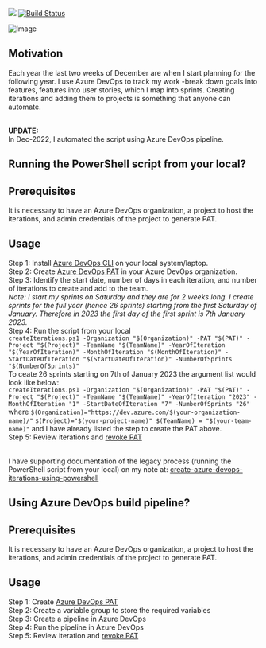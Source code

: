![](https://img.shields.io/badge/Add%20Iterations%20To%20Azure%20DevOps-BuildStatus-informational)
[![Build Status](https://littlecoding.visualstudio.com/Open-Project/_apis/build/status/kunduso.add-iterations-to-azure-devops-project?branchName=main)](https://littlecoding.visualstudio.com/Open-Project/_build/latest?definitionId=36&branchName=main)<br />

![Image](https://skdevops.files.wordpress.com/2021/12/60-image-1.png)
## Motivation
Each year the last two weeks of December are when I start planning for the following year. I use Azure DevOps to track my work -break down goals into features, features into user stories, which I map into sprints. Creating iterations and adding them to projects is something that anyone can automate.

<br />**UPDATE:**
<br />In Dec-2022, I automated the script using Azure DevOps pipeline.

## **Running the PowerShell script from your local?**
## Prerequisites
It is necessary to have an Azure DevOps organization, a project to host the iterations, and admin credentials of the project to generate PAT.
## Usage
Step 1: Install [Azure DevOps CLI](https://github.com/Azure/azure-devops-cli-extension) on your local system/laptop.
<br />Step 2: Create [Azure DevOps PAT](https://learn.microsoft.com/en-us/azure/devops/organizations/accounts/use-personal-access-tokens-to-authenticate?view=azure-devops&tabs=Windows#create-a-pat) in your Azure DevOps organization.
<br />Step 3: Identify the start date, number of days in each iteration, and number of iterations to create and add to the team.
<br />*Note: I start my sprints on Saturday and they are for 2 weeks long. I create sprints for the full year (hence 26 sprints) starting from the first Saturday of January. Therefore in 2023 the first day of the first sprint is 7th January 2023.*
<br />Step 4: Run the script from your local
<br />`createIterations.ps1 -Organization "$(Organization)" -PAT "$(PAT)" -Project "$(Project)" -TeamName "$(TeamName)" -YearOfIteration "$(YearOfIteration)" -MonthOfIteration "$(MonthOfIteration)" -StartDateOfIteration "$(StartDateOfIteration)" -NumberOfSprints "$(NumberOfSprints)"`
<br />To ceate 26 sprints starting on 7th of January 2023 the argument list would look like below:
<br />`createIterations.ps1 -Organization "$(Organization)" -PAT "$(PAT)" -Project "$(Project)" -TeamName "$(TeamName)" -YearOfIteration "2023" -MonthOfIteration "1" -StartDateOfIteration "7" -NumberOfSprints "26"`
<br />where `$(Organization)="https://dev.azure.com/$(your-organization-name)/"`
`$(Project)="$(your-project-name)" $(TeamName) = "$(your-team-name)"` and I have already listed the step to create the PAT above.
<br />Step 5: Review iterations and [revoke PAT](https://learn.microsoft.com/en-us/azure/devops/organizations/accounts/use-personal-access-tokens-to-authenticate?view=azure-devops&tabs=Windows#revoke-a-pat)

<br />I have supporting documentation of the legacy process (running the PowerShell script from your local) on my note at: [create-azure-devops-iterations-using-powershell](https://skundunotes.com/2021/12/26/create-azure-devops-iterations-using-powershell/)
## **Using Azure DevOps build pipeline?**
## Prerequisites
It is necessary to have an Azure DevOps organization, a project to host the iterations, and admin credentials of the project to generate PAT.
## Usage
Step 1: Create [Azure DevOps PAT](https://learn.microsoft.com/en-us/azure/devops/organizations/accounts/use-personal-access-tokens-to-authenticate?view=azure-devops&tabs=Windows#create-a-pat)
<br />Step 2: Create a variable group to store the required variables
<br />Step 3: Create a pipeline in Azure DevOps
<br />Step 4: Run the pipeline in Azure DevOps
<br />Step 5: Review iteration and [revoke PAT](https://learn.microsoft.com/en-us/azure/devops/organizations/accounts/use-personal-access-tokens-to-authenticate?view=azure-devops&tabs=Windows#revoke-a-pat)